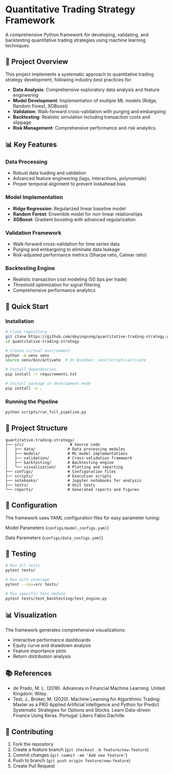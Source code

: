 # Quantitative Trading Strategy Framework

A comprehensive Python framework for developing, validating, and backtesting quantitative trading strategies using machine learning techniques.

## 🎯 Project Overview

This project implements a systematic approach to quantitative trading strategy development, following industry best practices for:

- **Data Analysis**: Comprehensive exploratory data analysis and feature engineering
- **Model Development**: Implementation of multiple ML models (Ridge, Random Forest, XGBoost)
- **Validation**: Walk-forward cross-validation with purging and embargoing
- **Backtesting**: Realistic simulation including transaction costs and slippage
- **Risk Management**: Comprehensive performance and risk analytics

## 📊 Key Features

### Data Processing
- Robust data loading and validation
- Advanced feature engineering (lags, interactions, polynomials)
- Proper temporal alignment to prevent lookahead bias

### Model Implementation
- **Ridge Regression**: Regularized linear baseline model
- **Random Forest**: Ensemble model for non-linear relationships
- **XGBoost**: Gradient boosting with advanced regularization

### Validation Framework
- Walk-forward cross-validation for time series data
- Purging and embargoing to eliminate data leakage
- Risk-adjusted performance metrics (Sharpe ratio, Calmar ratio)

### Backtesting Engine
- Realistic transaction cost modeling (50 bps per trade)
- Threshold optimization for signal filtering
- Comprehensive performance analytics

## 🚀 Quick Start

### Installation

```bash
# Clone repository
git clone https://github.com/deyingsong/quantitative-trading-strategy.git
cd quantitative-trading-strategy

# Create virtual environment
python -m venv venv
source venv/bin/activate  # On Windows: venv\Scripts\activate

# Install dependencies
pip install -r requirements.txt

# Install package in development mode
pip install -e .
```

### Running the Pipeline

```bash
python scripts/run_full_pipeline.py
```

## 📁 Project Structure

```
quantitative-trading-strategy/
├── src/                    # Source code
│   ├── data/              # Data processing modules
│   ├── models/            # ML model implementations
│   ├── validation/        # Cross-validation framework
│   ├── backtesting/       # Backtesting engine
│   └── visualization/     # Plotting and reporting
├── configs/               # Configuration files
├── scripts/               # Execution scripts
├── notebooks/             # Jupyter notebooks for analysis
├── tests/                 # Unit tests
└── reports/               # Generated reports and figures
```


## 🔧 Configuration

The framework uses YAML configuration files for easy parameter tuning:

Model Parameters (`configs/model_configs.yaml`)

Data Parameters (`configs/data_configs.yaml`)



## 🧪 Testing

```bash
# Run all tests
pytest tests/

# Run with coverage
pytest --cov=src tests/

# Run specific test module
pytest tests/test_backtesting/test_engine.py
```

## 📊 Visualization

The framework generates comprehensive visualizations:

- Interactive performance dashboards
- Equity curve and drawdown analysis
- Feature importance plots
- Return distribution analysis


## 📚 References

- de Prado, M. L. (2018). Advances in Financial Machine Learning. United Kingdom: Wiley.
- Test, J., Broker, M. (2020). Machine Learning for Algorithmic Trading: Master as a PRO Applied Artificial Intelligence and Python for Predict Systematic Strategies for Options and Stocks. Learn Data-driven Finance Using Keras. Portugal: Libero Fabio Dachille.


## 🤝 Contributing

1. Fork the repository
2. Create a feature branch (`git checkout -b feature/new-feature`)
3. Commit changes (`git commit -am 'Add new feature'`)
4. Push to branch (`git push origin feature/new-feature`)
5. Create Pull Request



